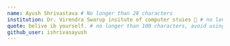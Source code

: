 ```yaml
---
name: Ayush Shrivastava # No longer than 28 characters
institution: Dr. Virendra Swarup insitute of computer stuies 🚩 # no longer than 58 characters
quote: belive ib yourself. # no longer than 100 characters, avoid using quotes(") to guarantee the format remains the same.
github_user: ishrivasayush
---
```

